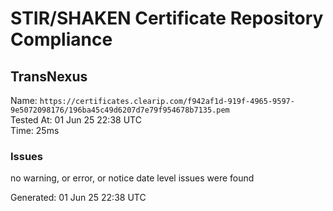# STIR/SHAKEN Certificate Repository Compliance

## TransNexus

Name: `https://certificates.clearip.com/f942af1d-919f-4965-9597-9e5072098176/196ba45c49d6207d7e79f954678b7135.pem`\
Tested At: 01 Jun 25 22:38 UTC\
Time: 25ms

### Issues

no warning, or error, or notice date level issues were found

Generated: 01 Jun 25 22:38 UTC